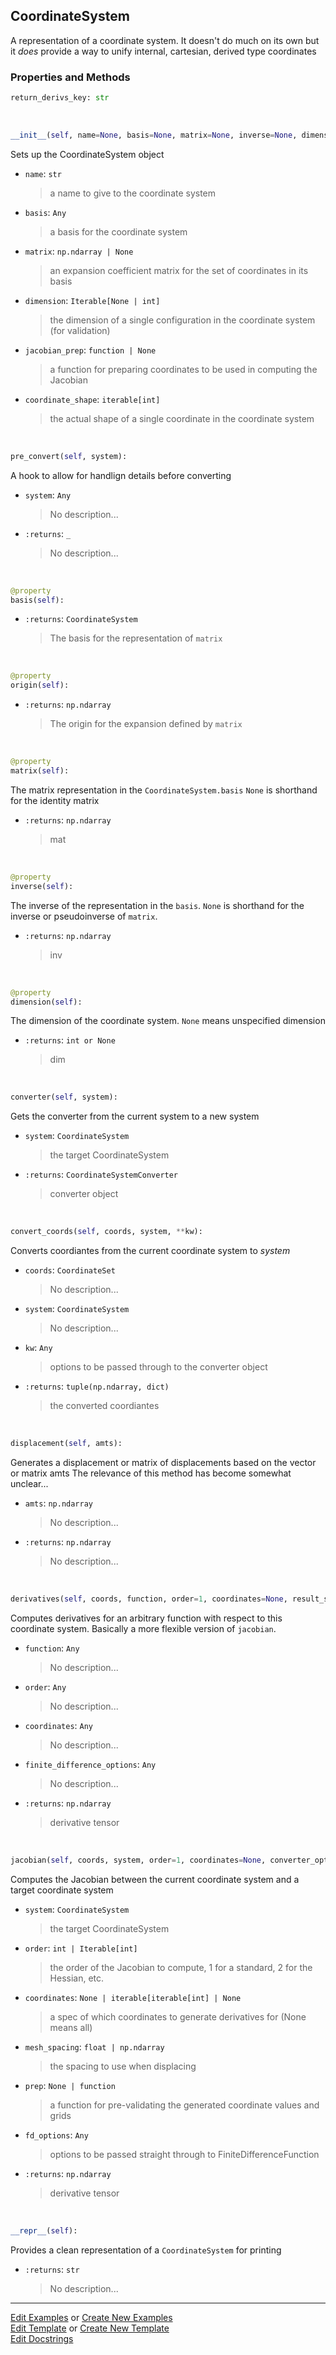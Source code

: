 ## <a id="McUtils.Coordinerds.CoordinateSystems.CoordinateSystem.CoordinateSystem">CoordinateSystem</a>
A representation of a coordinate system. It doesn't do much on its own but it *does* provide a way
to unify internal, cartesian, derived type coordinates

### Properties and Methods
```python
return_derivs_key: str
```
<a id="McUtils.Coordinerds.CoordinateSystems.CoordinateSystem.CoordinateSystem.__init__" class="docs-object-method">&nbsp;</a>
```python
__init__(self, name=None, basis=None, matrix=None, inverse=None, dimension=None, origin=None, coordinate_shape=None, jacobian_prep=None, converter_options=None): 
```
Sets up the CoordinateSystem object
- `name`: `str`
    >a name to give to the coordinate system
- `basis`: `Any`
    >a basis for the coordinate system
- `matrix`: `np.ndarray | None`
    >an expansion coefficient matrix for the set of coordinates in its basis
- `dimension`: `Iterable[None | int]`
    >the dimension of a single configuration in the coordinate system (for validation)
- `jacobian_prep`: `function | None`
    >a function for preparing coordinates to be used in computing the Jacobian
- `coordinate_shape`: `iterable[int]`
    >the actual shape of a single coordinate in the coordinate system

<a id="McUtils.Coordinerds.CoordinateSystems.CoordinateSystem.CoordinateSystem.pre_convert" class="docs-object-method">&nbsp;</a>
```python
pre_convert(self, system): 
```
A hook to allow for handlign details before converting
- `system`: `Any`
    >No description...
- `:returns`: `_`
    >No description...

<a id="McUtils.Coordinerds.CoordinateSystems.CoordinateSystem.CoordinateSystem.basis" class="docs-object-method">&nbsp;</a>
```python
@property
basis(self): 
```

- `:returns`: `CoordinateSystem`
    >The basis for the representation of `matrix`

<a id="McUtils.Coordinerds.CoordinateSystems.CoordinateSystem.CoordinateSystem.origin" class="docs-object-method">&nbsp;</a>
```python
@property
origin(self): 
```

- `:returns`: `np.ndarray`
    >The origin for the expansion defined by `matrix`

<a id="McUtils.Coordinerds.CoordinateSystems.CoordinateSystem.CoordinateSystem.matrix" class="docs-object-method">&nbsp;</a>
```python
@property
matrix(self): 
```
The matrix representation in the `CoordinateSystem.basis`
        `None` is shorthand for the identity matrix
- `:returns`: `np.ndarray`
    >mat

<a id="McUtils.Coordinerds.CoordinateSystems.CoordinateSystem.CoordinateSystem.inverse" class="docs-object-method">&nbsp;</a>
```python
@property
inverse(self): 
```
The inverse of the representation in the `basis`.
        `None` is shorthand for the inverse or pseudoinverse of `matrix`.
- `:returns`: `np.ndarray`
    >inv

<a id="McUtils.Coordinerds.CoordinateSystems.CoordinateSystem.CoordinateSystem.dimension" class="docs-object-method">&nbsp;</a>
```python
@property
dimension(self): 
```
The dimension of the coordinate system.
        `None` means unspecified dimension
- `:returns`: `int or None`
    >dim

<a id="McUtils.Coordinerds.CoordinateSystems.CoordinateSystem.CoordinateSystem.converter" class="docs-object-method">&nbsp;</a>
```python
converter(self, system): 
```
Gets the converter from the current system to a new system
- `system`: `CoordinateSystem`
    >the target CoordinateSystem
- `:returns`: `CoordinateSystemConverter`
    >converter object

<a id="McUtils.Coordinerds.CoordinateSystems.CoordinateSystem.CoordinateSystem.convert_coords" class="docs-object-method">&nbsp;</a>
```python
convert_coords(self, coords, system, **kw): 
```
Converts coordiantes from the current coordinate system to _system_
- `coords`: `CoordinateSet`
    >No description...
- `system`: `CoordinateSystem`
    >No description...
- `kw`: `Any`
    >options to be passed through to the converter object
- `:returns`: `tuple(np.ndarray, dict)`
    >the converted coordiantes

<a id="McUtils.Coordinerds.CoordinateSystems.CoordinateSystem.CoordinateSystem.displacement" class="docs-object-method">&nbsp;</a>
```python
displacement(self, amts): 
```
Generates a displacement or matrix of displacements based on the vector or matrix amts
        The relevance of this method has become somewhat unclear...
- `amts`: `np.ndarray`
    >No description...
- `:returns`: `np.ndarray`
    >No description...

<a id="McUtils.Coordinerds.CoordinateSystems.CoordinateSystem.CoordinateSystem.derivatives" class="docs-object-method">&nbsp;</a>
```python
derivatives(self, coords, function, order=1, coordinates=None, result_shape=None, **finite_difference_options): 
```
Computes derivatives for an arbitrary function with respect to this coordinate system.
        Basically a more flexible version of `jacobian`.
- `function`: `Any`
    >No description...
- `order`: `Any`
    >No description...
- `coordinates`: `Any`
    >No description...
- `finite_difference_options`: `Any`
    >No description...
- `:returns`: `np.ndarray`
    >derivative tensor

<a id="McUtils.Coordinerds.CoordinateSystems.CoordinateSystem.CoordinateSystem.jacobian" class="docs-object-method">&nbsp;</a>
```python
jacobian(self, coords, system, order=1, coordinates=None, converter_options=None, all_numerical=False, analytic_deriv_order=None, **finite_difference_options): 
```
Computes the Jacobian between the current coordinate system and a target coordinate system
- `system`: `CoordinateSystem`
    >the target CoordinateSystem
- `order`: `int | Iterable[int]`
    >the order of the Jacobian to compute, 1 for a standard, 2 for the Hessian, etc.
- `coordinates`: `None | iterable[iterable[int] | None`
    >a spec of which coordinates to generate derivatives for (None means all)
- `mesh_spacing`: `float | np.ndarray`
    >the spacing to use when displacing
- `prep`: `None | function`
    >a function for pre-validating the generated coordinate values and grids
- `fd_options`: `Any`
    >options to be passed straight through to FiniteDifferenceFunction
- `:returns`: `np.ndarray`
    >derivative tensor

<a id="McUtils.Coordinerds.CoordinateSystems.CoordinateSystem.CoordinateSystem.__repr__" class="docs-object-method">&nbsp;</a>
```python
__repr__(self): 
```
Provides a clean representation of a `CoordinateSystem` for printing
- `:returns`: `str`
    >No description...





___

[Edit Examples](https://github.com/McCoyGroup/McUtils/edit/edit/ci/examples/ci/docs/McUtils/Coordinerds/CoordinateSystems/CoordinateSystem/CoordinateSystem.md) or 
[Create New Examples](https://github.com/McCoyGroup/McUtils/new/edit/?filename=ci/examples/ci/docs/McUtils/Coordinerds/CoordinateSystems/CoordinateSystem/CoordinateSystem.md) <br/>
[Edit Template](https://github.com/McCoyGroup/McUtils/edit/edit/ci/docs/ci/docs/McUtils/Coordinerds/CoordinateSystems/CoordinateSystem/CoordinateSystem.md) or 
[Create New Template](https://github.com/McCoyGroup/McUtils/new/edit/?filename=ci/docs/templates/ci/docs/McUtils/Coordinerds/CoordinateSystems/CoordinateSystem/CoordinateSystem.md) <br/>
[Edit Docstrings](https://github.com/McCoyGroup/McUtils/edit/edit/McUtils/Coordinerds/CoordinateSystems/CoordinateSystem.py?message=Update%20Docs)